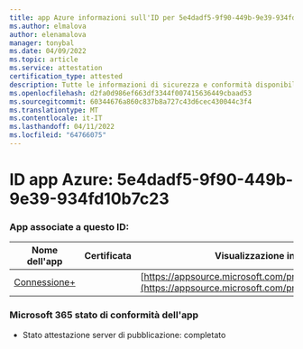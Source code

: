 ```yaml
---
title: app Azure informazioni sull'ID per 5e4dadf5-9f90-449b-9e39-934fd10b7c23
ms.author: elmalova
author: elenamalova
manager: tonybal
ms.date: 04/09/2022
ms.topic: article
ms.service: attestation
certification_type: attested
description: Tutte le informazioni di sicurezza e conformità disponibili per 5e4dadf5-9f90-449b-9e39-934fd10b7c23.
ms.openlocfilehash: d2fa0d986ef663df3344f007415636449cbaad53
ms.sourcegitcommit: 60344676a860c837b8a727c43d6cec430044c3f4
ms.translationtype: MT
ms.contentlocale: it-IT
ms.lasthandoff: 04/11/2022
ms.locfileid: "64766075"
---
```

# <a name="azure-app-id-5e4dadf5-9f90-449b-9e39-934fd10b7c23"></a>ID app Azure: 5e4dadf5-9f90-449b-9e39-934fd10b7c23


### <a name="apps-associated-with-this-id"></a>App associate a questo ID:
| **Nome dell'app** | **Certificata** | **Visualizzazione in AppSource** |
|--------------|---------------|-----------------------|
| [Connessione+](../forward/WA200002611.md) |  | [https://appsource.microsoft.com/product/office/WA200002611](https://appsource.microsoft.com/product/office/WA200002611) |

### <a name="microsoft-365-app-compliance-status"></a>Microsoft 365 stato di conformità dell'app
- Stato attestazione server di pubblicazione: completato
